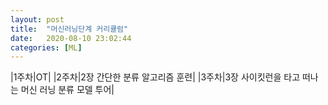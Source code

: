 ```yaml
---
layout: post
title:  "머신러닝단계 커리큘럼"
date:   2020-08-10 23:02:44
categories: [ML]
---
```


|1주차|OT|
|2주차|2장 간단한 분류 알고리즘 훈련|
|3주차|3장 사이킷런을 타고 떠나는 머신 러닝 분류 모델 투어|
